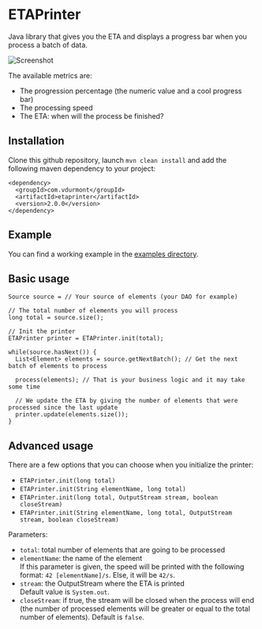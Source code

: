 # ETAPrinter

Java library that gives you the ETA and displays a progress bar when you process a batch of data.

![Screenshot](screenshot.png)

The available metrics are:

* The progression percentage (the numeric value and a cool progress bar)
* The processing speed
* The ETA: when will the process be finished?

## Installation

Clone this github repository, launch `mvn clean install` and add the following maven dependency to your project:

```
<dependency>
  <groupId>com.vdurmont</groupId>
  <artifactId>etaprinter</artifactId>
  <version>2.0.0</version>
</dependency>
```

## Example

You can find a working example in the [examples directory](./examples).

## Basic usage

```
Source source = // Your source of elements (your DAO for example)

// The total number of elements you will process
long total = source.size();

// Init the printer
ETAPrinter printer = ETAPrinter.init(total);

while(source.hasNext()) {
  List<Element> elements = source.getNextBatch(); // Get the next batch of elements to process

  process(elements); // That is your business logic and it may take some time

  // We update the ETA by giving the number of elements that were processed since the last update
  printer.update(elements.size());
}
```

## Advanced usage

There are a few options that you can choose when you initialize the printer:

* `ETAPrinter.init(long total)`
* `ETAPrinter.init(String elementName, long total)`
* `ETAPrinter.init(long total, OutputStream stream, boolean closeStream)`
* `ETAPrinter.init(String elementName, long total, OutputStream stream, boolean closeStream)`

Parameters:

* `total`: total number of elements that are going to be processed  
* `elementName`: the name of the element  
If this parameter is given, the speed will be printed with the following format: `42 [elementName]/s`. Else, it will be `42/s`.
* `stream`: the OutputStream where the ETA is printed  
Default value is `System.out`.
* `closeStream`: if true, the stream will be closed when the process will end (the number of processed elements will be greater or equal to the total number of elements). Default is `false`.
